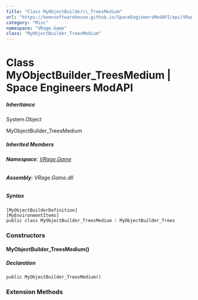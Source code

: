```yaml
---
title: "Class MyObjectBuilder\\_TreesMedium"
url: "https://keensoftwarehouse.github.io/SpaceEngineersModAPI/api/VRage.Game.MyObjectBuilder_TreesMedium.html"
category: "Misc"
namespace: "VRage.Game"
class: "MyObjectBuilder_TreesMedium"
---
```


# Class MyObjectBuilder\_TreesMedium | Space Engineers ModAPI

##### Inheritance

System.Object

MyObjectBuilder\_TreesMedium

##### Inherited Members

###### **Namespace**: [VRage.Game](https://keensoftwarehouse.github.io/SpaceEngineersModAPI/api/VRage.Game.html)

###### **Assembly**: VRage.Game.dll

##### Syntax

```
[MyObjectBuilderDefinition]
[MyEnvironmentItems]
public class MyObjectBuilder_TreesMedium : MyObjectBuilder_Trees
```

### [](#constructors)Constructors

#### [](#VRage_Game_MyObjectBuilder_TreesMedium__ctor)MyObjectBuilder\_TreesMedium()

##### Declaration

```
public MyObjectBuilder_TreesMedium()
```

### [](#extensionmethods)Extension Methods